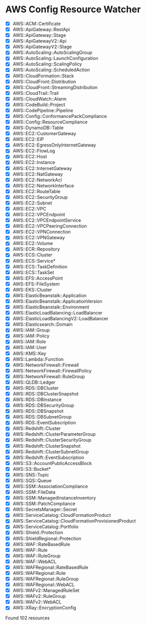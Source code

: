 # AWS Config Resource Watcher

- [x] AWS::ACM::Certificate
- [x] AWS::ApiGateway::RestApi
- [x] AWS::ApiGateway::Stage
- [x] AWS::ApiGatewayV2::Api
- [x] AWS::ApiGatewayV2::Stage
- [x] AWS::AutoScaling::AutoScalingGroup
- [x] AWS::AutoScaling::LaunchConfiguration
- [x] AWS::AutoScaling::ScalingPolicy
- [x] AWS::AutoScaling::ScheduledAction
- [x] AWS::CloudFormation::Stack
- [x] AWS::CloudFront::Distribution
- [x] AWS::CloudFront::StreamingDistribution
- [x] AWS::CloudTrail::Trail
- [x] AWS::CloudWatch::Alarm
- [x] AWS::CodeBuild::Project
- [x] AWS::CodePipeline::Pipeline
- [x] AWS::Config::ConformancePackCompliance
- [x] AWS::Config::ResourceCompliance
- [x] AWS::DynamoDB::Table
- [x] AWS::EC2::CustomerGateway
- [x] AWS::EC2::EIP
- [x] AWS::EC2::EgressOnlyInternetGateway
- [x] AWS::EC2::FlowLog
- [x] AWS::EC2::Host
- [x] AWS::EC2::Instance
- [x] AWS::EC2::InternetGateway
- [x] AWS::EC2::NatGateway
- [x] AWS::EC2::NetworkAcl
- [x] AWS::EC2::NetworkInterface
- [x] AWS::EC2::RouteTable
- [x] AWS::EC2::SecurityGroup
- [x] AWS::EC2::Subnet
- [x] AWS::EC2::VPC
- [x] AWS::EC2::VPCEndpoint
- [x] AWS::EC2::VPCEndpointService
- [x] AWS::EC2::VPCPeeringConnection
- [x] AWS::EC2::VPNConnection
- [x] AWS::EC2::VPNGateway
- [x] AWS::EC2::Volume
- [x] AWS::ECR::Repository
- [x] AWS::ECS::Cluster
- [x] AWS::ECS::Service*
- [x] AWS::ECS::TaskDefinition
- [x] AWS::ECS::TaskSet
- [x] AWS::EFS::AccessPoint
- [x] AWS::EFS::FileSystem
- [x] AWS::EKS::Cluster
- [x] AWS::ElasticBeanstalk::Application
- [x] AWS::ElasticBeanstalk::ApplicationVersion
- [x] AWS::ElasticBeanstalk::Environment
- [x] AWS::ElasticLoadBalancing::LoadBalancer
- [x] AWS::ElasticLoadBalancingV2::LoadBalancer
- [x] AWS::Elasticsearch::Domain
- [x] AWS::IAM::Group
- [x] AWS::IAM::Policy
- [x] AWS::IAM::Role
- [x] AWS::IAM::User
- [x] AWS::KMS::Key
- [x] AWS::Lambda::Function
- [x] AWS::NetworkFirewall::Firewall
- [x] AWS::NetworkFirewall::FirewallPolicy
- [x] AWS::NetworkFirewall::RuleGroup
- [x] AWS::QLDB::Ledger
- [x] AWS::RDS::DBCluster
- [x] AWS::RDS::DBClusterSnapshot
- [x] AWS::RDS::DBInstance
- [x] AWS::RDS::DBSecurityGroup
- [x] AWS::RDS::DBSnapshot
- [x] AWS::RDS::DBSubnetGroup
- [x] AWS::RDS::EventSubscription
- [x] AWS::Redshift::Cluster
- [x] AWS::Redshift::ClusterParameterGroup
- [x] AWS::Redshift::ClusterSecurityGroup
- [x] AWS::Redshift::ClusterSnapshot
- [x] AWS::Redshift::ClusterSubnetGroup
- [x] AWS::Redshift::EventSubscription
- [x] AWS::S3::AccountPublicAccessBlock
- [x] AWS::S3::Bucket*
- [x] AWS::SNS::Topic
- [x] AWS::SQS::Queue
- [x] AWS::SSM::AssociationCompliance
- [x] AWS::SSM::FileData
- [x] AWS::SSM::ManagedInstanceInventory
- [x] AWS::SSM::PatchCompliance
- [x] AWS::SecretsManager::Secret
- [x] AWS::ServiceCatalog::CloudFormationProduct
- [x] AWS::ServiceCatalog::CloudFormationProvisionedProduct
- [x] AWS::ServiceCatalog::Portfolio
- [x] AWS::Shield::Protection
- [x] AWS::ShieldRegional::Protection
- [x] AWS::WAF::RateBasedRule
- [x] AWS::WAF::Rule
- [x] AWS::WAF::RuleGroup
- [x] AWS::WAF::WebACL
- [x] AWS::WAFRegional::RateBasedRule
- [x] AWS::WAFRegional::Rule
- [x] AWS::WAFRegional::RuleGroup
- [x] AWS::WAFRegional::WebACL
- [x] AWS::WAFv2::ManagedRuleSet
- [x] AWS::WAFv2::RuleGroup
- [x] AWS::WAFv2::WebACL
- [x] AWS::XRay::EncryptionConfig

Found 102 resources